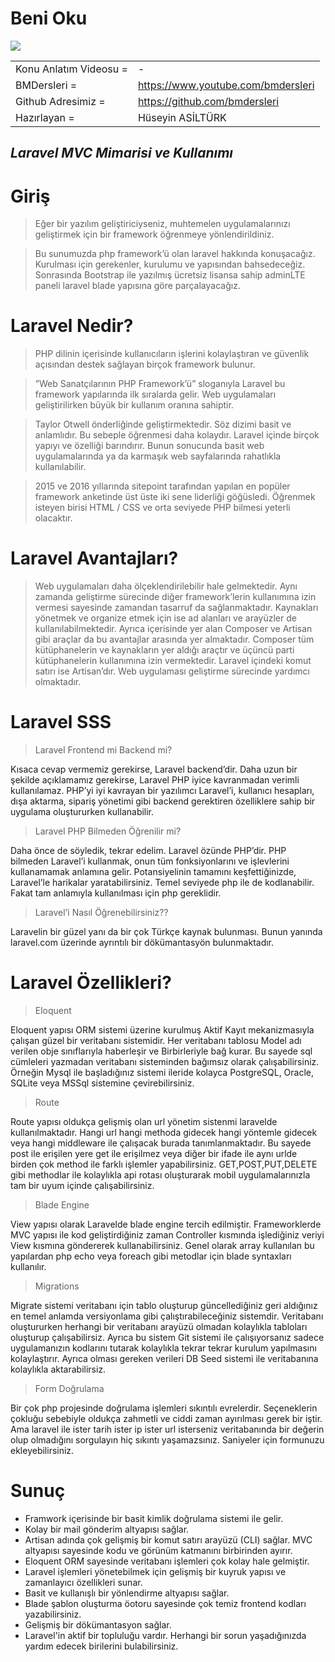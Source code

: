  

# Beni Oku

![](https://yt3.ggpht.com/ytc/AKedOLRmyYH2VRQSugP4Xy7ihrD980YRAYZEYYBJ_Cp1=s88-c-k-c0x00ffffff-no-rj)
 

|   |   |
| ------ | ------ |
| Konu Anlatım Videosu = | -  |
| BMDersleri  =  | https://www.youtube.com/bmdersleri |
| Github Adresimiz =  | https://github.com/bmdersleri | 
| Hazırlayan =  | Hüseyin ASİLTÜRK | 
 
 
## _Laravel MVC Mimarisi ve Kullanımı_
 
 # Giriş
 
 >Eğer bir yazılım geliştiriciyseniz, muhtemelen uygulamalarınızı geliştirmek için bir framework öğrenmeye yönlendirildiniz.

 >Bu sunumuzda php framework’ü olan laravel hakkında konuşacağız. Kurulması için gerekenler, kurulumu ve yapısından bahsedeceğiz. Sonrasında Bootstrap ile yazılmış ücretsiz lisansa sahip adminLTE paneli laravel blade yapısına göre parçalayacağız.

   # Laravel Nedir?
   
>PHP dilinin içerisinde kullanıcıların işlerini kolaylaştıran ve güvenlik açısından destek sağlayan birçok framework bulunur.

 >”Web Sanatçılarının PHP Framework’ü” sloganıyla Laravel bu framework yapılarında ilk sıralarda gelir. Web uygulamaları geliştirilirken büyük bir kullanım oranına sahiptir.
 
 >Taylor Otwell önderliğinde geliştirmektedir.  Söz dizimi basit ve anlamlıdır. Bu sebeple öğrenmesi daha kolaydır. Laravel içinde birçok yapıyı ve özelliği barındırır. Bunun sonucunda basit web uygulamalarında ya da karmaşık web sayfalarında rahatlıkla kullanılabilir.
 
 >2015 ve 2016 yıllarında sitepoint tarafından yapılan en popüler framework anketinde üst üste iki sene liderliği göğüsledi.
Öğrenmek isteyen birisi HTML / CSS ve orta seviyede PHP bilmesi yeterli olacaktır. 
 
 # Laravel Avantajları?
>Web uygulamaları daha ölçeklendirilebilir hale gelmektedir. Aynı zamanda geliştirme sürecinde diğer framework’lerin kullanımına izin vermesi sayesinde zamandan tasarruf da sağlanmaktadır. Kaynakları yönetmek ve organize etmek için ise ad alanları ve arayüzler de kullanılabilmektedir. Ayrıca içerisinde yer alan Composer ve Artisan gibi araçlar da bu avantajlar arasında yer almaktadır. Composer tüm kütüphanelerin ve kaynakların yer aldığı araçtır ve üçüncü parti kütüphanelerin kullanımına izin vermektedir. Laravel içindeki komut satırı ise Artisan’dır. Web uygulaması geliştirme sürecinde yardımcı olmaktadır.


 # Laravel SSS
>Laravel Frontend mi Backend mi?

 Kısaca cevap vermemiz gerekirse, Laravel backend’dir. Daha uzun bir şekilde açıklamamız gerekirse, Laravel PHP iyice kavranmadan verimli kullanılamaz. PHP’yi iyi kavrayan bir yazılımcı Laravel’i, kullanıcı hesapları, dışa aktarma, sipariş yönetimi gibi backend gerektiren özelliklere sahip bir uygulama oluştururken kullanabilir.

>Laravel PHP Bilmeden Öğrenilir mi?

Daha önce de söyledik, tekrar edelim. Laravel özünde PHP’dir. PHP bilmeden Laravel’i kullanmak, onun tüm fonksiyonlarını ve işlevlerini kullanamamak anlamına gelir. Potansiyelinin tamamını keşfettiğinizde, Laravel’le harikalar yaratabilirsiniz. Temel seviyede php ile de kodlanabilir. Fakat tam anlamıyla kullanılması için php gereklidir.

>Laravel’i Nasıl Öğrenebilirsiniz??

Laravelin bir güzel yanı da bir çok Türkçe kaynak bulunması. Bunun yanında laravel.com üzerinde ayrıntılı bir dökümantasyön bulunmaktadır.  


 # Laravel Özellikleri?
>Eloquent

Eloquent yapısı ORM sistemi üzerine kurulmuş Aktif Kayıt mekanizmasıyla çalışan güzel bir veritabanı sistemidir. Her veritabanı tablosu Model adı verilen obje sınıflarıyla haberleşir ve Birbirleriyle bağ kurar. Bu sayede sql cümleleri yazmadan veritabanı sisteminden bağımsız olarak çalışabilirsiniz. Örneğin Mysql ile başladığınız sistemi ileride kolayca PostgreSQL, Oracle, SQLite veya MSSql sistemine çevirebilirsiniz.

>Route

Route yapısı oldukça gelişmiş olan url yönetim sistenmi laravelde kullanılmaktadır. Hangi url hangi methoda gidecek hangi yöntemle gidecek veya hangi middleware ile çalışacak burada tanımlanmaktadır. Bu sayede post ile erişilen yere get ile erişilmez veya diğer bir ifade ile aynı urlde birden çok method ile farklı işlemler yapabilirsiniz. GET,POST,PUT,DELETE gibi methodlar ile kolaylıkla api rotası oluşturarak mobil uygulamalarınızla tam bir uyum içinde çalışabilirsiniz.

>Blade Engine


View yapısı olarak Laravelde blade engine tercih edilmiştir. Frameworklerde MVC yapısı ile kod geliştirdiğiniz zaman Controller kısmında işlediğiniz veriyi View kısmına göndererek kullanabilirsiniz. Genel olarak array kullanılan bu yapılardan php echo veya foreach gibi metodlar için blade syntaxları kullanılır.


>Migrations


Migrate sistemi veritabanı için tablo oluşturup güncellediğiniz geri aldığınız en temel anlamda versiyonlama gibi çalıştırabileceğiniz sistemdir. Veritabanı oluştururken herhangi bir veritabanı arayüzü olmadan kolaylıkla tabloları oluşturup çalışabilirsiz. Ayrıca bu sistem Git sistemi ile çalışıyorsanız sadece uygulamanızın kodlarını tutarak kolaylıkla tekrar tekrar kurulum yapılmasını kolaylaştırır. Ayrıca olması gereken verileri DB Seed sistemi ile veritabanına kolaylıkla aktarabilirsiz.

>   Form Doğrulama

Bir çok php projesinde doğrulama işlemleri sıkıntılı evrelerdir. Seçeneklerin çokluğu sebebiyle oldukça zahmetli ve ciddi zaman ayırılması gerek bir iştir. Ama laravel ile ister tarih ister ip ister url isterseniz veritabanında bir değerin olup olmadığını sorgulayın hiç sıkıntı yaşamazsınız. Saniyeler için formunuzu ekleyebilirsiniz.
    

 

 # Sunuç
 
- Framwork içerisinde bir basit kimlik doğrulama sistemi ile gelir.
- Kolay bir mail gönderim altyapısı sağlar.
- Artisan adında çok gelişmiş bir komut satırı arayüzü (CLI) sağlar. MVC altyapısı sayesinde kodu ve görünüm katmanını birbirinden ayırır.
- Eloquent ORM sayesinde veritabanı işlemleri çok kolay hale gelmiştir.
- Laravel işlemleri yönetebilmek için gelişmiş bir kuyruk yapısı ve zamanlayıcı özellikleri sunar.
- Basit ve kullanışlı bir yönlendirme altyapısı sağlar.
- Blade şablon oluşturma öotoru sayesinde çok temiz frontend kodları yazabilirsiniz.
- Gelişmiş bir dökümantasyon sağlar.
- Laravel'in aktif bir topluluğu vardır. Herhangi bir sorun yaşadığınızda yardım edecek birilerini bulabilirsiniz.
 
 
 
